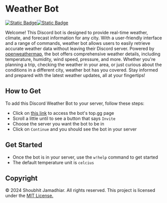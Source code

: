 
# Weather Bot

[![Static Badge](https://img.shields.io/badge/LICENSE-MIT-blue)](https://github.com/Shobthebob/Discord-Weather-Bot/blob/main/LICENSE)[![Static Badge](https://img.shields.io/badge/DISCORD%20BOT-purple)]()


Welcome! This Discord bot is designed to provide real-time weather, climate, and forecast information for any city. With a user-friendly interface and a range of commands, weather bot allows users to easily retrieve accurate weather data without leaving their Discord server. Powered by [openweathermap](https://openweathermap.org/), the bot offers comprehensive weather details, including temperature, humidity, wind speed, pressure, and more. Whether you're planning a trip, checking the weather in your area, or just curious about the conditions in a different city, weather bot has you covered. Stay informed and prepared with the latest weather updates, all at your fingertips!
## How to Get 

To add this Discord Weather Bot to your server, follow these steps:
- Click on [this link](https://top.gg/bot/1131769445002514472) to access the bot's top.gg page
- Scroll a little until to see a button that says `Invite`
- Choose the server you want the bot to be in 
- Click on `Continue` and you should see the bot in your server
## Get Started
- Once the bot is in your server, use the `w!help` command to get started
- The default temperature unit is `celcius`
## Copyright

© 2024 Shoubhit Jamadhiar. All rights reserved. This project is licensed under the [MIT License.](https://github.com/Shobthebob/Discord-Weather-Bot/blob/main/LICENSE)
